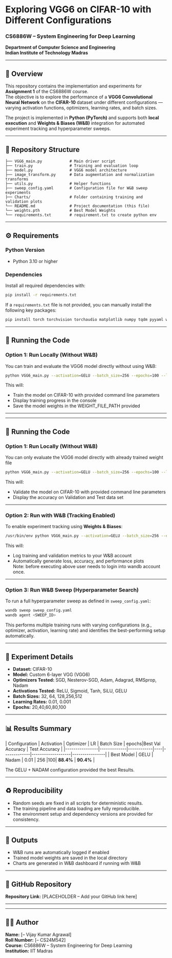 # Exploring VGG6 on CIFAR-10 with Different Configurations

### CS6886W – System Engineering for Deep Learning  
**Department of Computer Science and Engineering**  
**Indian Institute of Technology Madras**

---

## 📘 Overview
This repository contains the implementation and experiments for **Assignment 1** of the CS6886W course.  
The objective is to explore the performance of a **VGG6 Convolutional Neural Network** on the **CIFAR-10** dataset under different configurations — varying activation functions, optimizers, learning rates, and batch sizes.  

The project is implemented in **Python (PyTorch)** and supports both **local execution** and **Weights & Biases (W&B)** integration for automated experiment tracking and hyperparameter sweeps.

---

## 🧩 Repository Structure
```
├── VGG6_main.py            # Main driver script
├── train.py                # Training and evaluation loop
├── model.py                # VGG6 model architecture
├── image_transform.py      # Data augmentation and normalization transforms
├── utils.py                # Helper functions
├── sweep_config.yaml       # Configuration file for W&B sweep experiments
├── Charts/                 # Folder containing training and validation plots
└── README.md               # Project documentation (this file)
└── weights.pth             # Best Model Weights
└── requirements.txt        # requirement.txt to create python env
```

---

## ⚙️ Requirements

### Python Version
- Python 3.10 or higher

### Dependencies
Install all required dependencies with:
```bash
pip install -r requirements.txt
```

If a `requirements.txt` file is not provided, you can manually install the following key packages:
```bash
pip install torch torchvision torchaudio matplotlib numpy tqdm pyyaml wandb
```

---

## 🚀 Running the Code

### **Option 1: Run Locally (Without W&B)**
You can train and evaluate the VGG6 model directly without using W&B:
```bash
python VGG6_main.py --activation=GELU --batch_size=256 --epochs=100 --learning_rate=0.01 --optimizer=Nadam --mode=train --weight_file_path=WEIGHT_FILE_PATH
```
This will:
- Train the model on CIFAR-10  with provided command line parameters 
- Display training progress in the console  
- Save the model weights in the WEIGHT_FILE_PATH provided

---

---

## 🚀 Running the Code

### **Option 1: Run Locally (Without W&B)**
You can only evaluate the VGG6 model directly with already trained weight file
```bash
python VGG6_main.py --activation=GELU --batch_size=256 --epochs=100 --learning_rate=0.01 --optimizer=Nadam --mode=val --weight_file_path=WEIGHT_FILE_PATH
```
This will:
- Validate the model on CIFAR-10  with provided command line parameters 
- Display the accuracy on Validation and Test data set 

---

### **Option 2: Run with W&B (Tracking Enabled)**
To enable experiment tracking using **Weights & Biases**:
```bash
/usr/bin/env python VGG6_main.py --activation=GELU --batch_size=256 --epochs=100 --learning_rate=0.01 --mode=train --optimizer=Nadam --wandb_mode=wandb_standalone
```
This will:
- Log training and validation metrics to your W&B account  
- Automatically generate loss, accuracy, and performance plots  
Note: before executing above user needs to login into wandb account once.

---

### **Option 3: Run W&B Sweep (Hyperparameter Search)**
To run a full hyperparameter sweep as defined in `sweep_config.yaml`:
```bash
wandb sweep sweep_config.yaml
wandb agent <SWEEP_ID>
```
This performs multiple training runs with varying configurations (e.g., optimizer, activation, learning rate) and identifies the best-performing setup automatically.

---

## 🧪 Experiment Details

- **Dataset:** CIFAR-10  
- **Model:** Custom 6-layer VGG (VGG6)  
- **Optimizers Tested:** SGD, Nesterov-SGD, Adam, Adagrad, RMSprop, Nadam  
- **Activations Tested:** ReLU, Sigmoid, Tanh, SiLU, GELU  
- **Batch Sizes:** 32, 64, 128,256,512 
- **Learning Rates:** 0.01, 0.001  
- **Epochs:** 20,40,60,80,100

---

## 📊 Results Summary

| Configuration | Activation | Optimizer | LR | Batch Size | epochs|Best Val Accuracy | Test Accuracy |
|----------------|-------------|------------|----|-------------|-------------------|----------------|
| Best Model | GELU | Nadam | 0.01 | 256 |100| **88.4%** | **90.4%** |

The GELU + NADAM configuration provided the best Results.

---

## ♻️ Reproducibility

- Random seeds are fixed in all scripts for deterministic results.  
- The training pipeline and data loading are fully reproducible.  
- The environment setup and dependency versions are provided for consistency.  

---

## 📁 Outputs
- W&B runs are automatically logged if enabled  
- Trained model weights are saved in the local directory 
- Charts are generated in W&B dashboard if running with W&B 

---

## 🔗 GitHub Repository
**Repository Link:** [PLACEHOLDER – Add your GitHub link here]

---



---

## 🧑‍💻 Author
**Name:** [– Vijay Kumar Agrawal]  
**Roll Number:** [– CS24M542]  
**Course:** CS6886W – System Engineering for Deep Learning  
**Institution:** IIT Madras  
